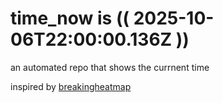 # time_now is (( 2025-10-06T22:00:00.136Z ))

an automated repo that shows the currnent time

inspired by [breakingheatmap](https://github.com/breakingheatmap/breakingheatmap)